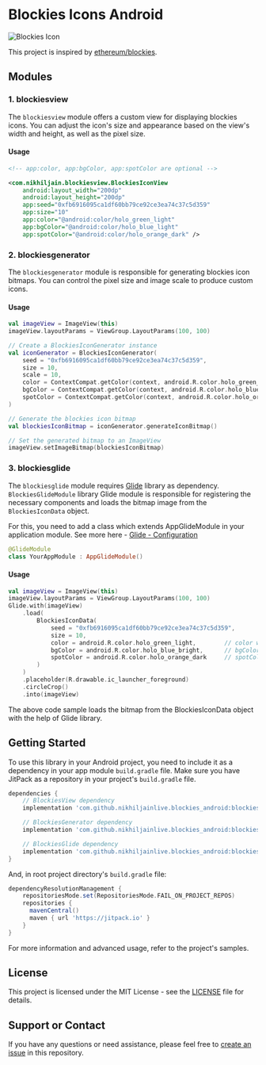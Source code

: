 # Blockies Icons Android

![Blockies Icon](https://github.com/nikhiljainlive/blockies_android/assets/47408125/5076a5a7-5f79-407b-bb3a-e52b04d884b5)

This project is inspired by [ethereum/blockies](https://github.com/ethereum/blockies).

## Modules

### 1. blockiesview

The `blockiesview` module offers a custom view for displaying blockies icons. You can adjust the icon's size and appearance based on the view's width and height, as well as the pixel size.

#### Usage

```xml
<!-- app:color, app:bgColor, app:spotColor are optional -->

<com.nikhiljain.blockiesview.BlockiesIconView
    android:layout_width="200dp"
    android:layout_height="200dp"
    app:seed="0xfb6916095ca1df60bb79ce92ce3ea74c37c5d359"
    app:size="10"
    app:color="@android:color/holo_green_light"
    app:bgColor="@android:color/holo_blue_light"
    app:spotColor="@android:color/holo_orange_dark" />
```

### 2. blockiesgenerator

The `blockiesgenerator` module is responsible for generating blockies icon bitmaps. You can control the pixel size and image scale to produce custom icons.

#### Usage

```kotlin
val imageView = ImageView(this)
imageView.layoutParams = ViewGroup.LayoutParams(100, 100)

// Create a BlockiesIconGenerator instance
val iconGenerator = BlockiesIconGenerator(
    seed = "0xfb6916095ca1df60bb79ce92ce3ea74c37c5d359",
    size = 10,
    scale = 10,
    color = ContextCompat.getColor(context, android.R.color.holo_green_light),       // color will be generated as per the seed if not passed
    bgColor = ContextCompat.getColor(context, android.R.color.holo_blue_bright),     // bgColor will be generated as per the seed if not passed
    spotColor = ContextCompat.getColor(context, android.R.color.holo_orange_dark)    // spotColor will be generated as per the seed if not passed
)

// Generate the blockies icon bitmap
val blockiesIconBitmap = iconGenerator.generateIconBitmap()

// Set the generated bitmap to an ImageView
imageView.setImageBitmap(blockiesIconBitmap)
```

### 3. blockiesglide

The `blockiesglide` module requires [Glide](https://github.com/bumptech/glide) library as dependency. `BlockiesGlideModule` library Glide module is responsible for registering the necessary components and loads the bitmap image from the `BlockiesIconData` object.

For this, you need to add a class which extends AppGlideModule in your application module. See more here - [Glide - Configuration](https://bumptech.github.io/glide/doc/configuration.html#applications)

```kotlin
@GlideModule
class YourAppModule : AppGlideModule()
```

#### Usage

```kotlin
val imageView = ImageView(this)
imageView.layoutParams = ViewGroup.LayoutParams(100, 100)
Glide.with(imageView)
    .load(
        BlockiesIconData(
            seed = "0xfb6916095ca1df60bb79ce92ce3ea74c37c5d359",
            size = 10,
            color = android.R.color.holo_green_light,        // color will be generated as per the seed if not passed
            bgColor = android.R.color.holo_blue_bright,      // bgColor will be generated as per the seed if not passed
            spotColor = android.R.color.holo_orange_dark     // spotColor will be generated as per the seed if not passed
        )
    )
    .placeholder(R.drawable.ic_launcher_foreground)
    .circleCrop()
    .into(imageView)

```

The above code sample loads the bitmap from the BlockiesIconData object with the help of Glide library.

## Getting Started

To use this library in your Android project, you need to include it as a dependency in your app module `build.gradle` file. Make sure you have JitPack as a repository in your project's `build.gradle` file.

```gradle
dependencies {
    // BlockiesView dependency
    implementation 'com.github.nikhiljainlive.blockies_android:blockiesview:v0.2.0'

    // BlockiesGenerator dependency
    implementation 'com.github.nikhiljainlive.blockies_android:blockiesgenerator:v0.2.0'

    // BlockiesGlide dependency
    implementation 'com.github.nikhiljainlive.blockies_android:blockiesglide:v0.2.0'
}
```

And, in root project directory's `build.gradle` file:

```gradle
dependencyResolutionManagement {
    repositoriesMode.set(RepositoriesMode.FAIL_ON_PROJECT_REPOS)
    repositories {
      mavenCentral()
      maven { url 'https://jitpack.io' }
    }
}
```

For more information and advanced usage, refer to the project's samples.

## License

This project is licensed under the MIT License - see the [LICENSE](https://github.com/nikhiljainlive/blockies_android/blob/main/LICENSE) file for details.

## Support or Contact

If you have any questions or need assistance, please feel free to [create an issue](https://github.com/nikhiljainlive/blockies_android/issues) in this repository.
